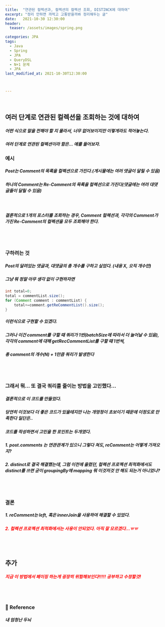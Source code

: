 ```yaml
---
title:  "연관된 컬렉션과, 컬렉션의 컬렉션 조회, DISTINCK에 대하여"
excerpt: "정리 안하면 까먹고 고통받을까봐 정리해두는 글"
date:   2021-10-30 12:30:00
header:
  teaser: /assets/images/spring.png

categories: JPA
tags:
  - Java
  - Spring
  - JPA
  - QueryDSL
  - N+1 문제
  - JPA
last_modified_at: 2021-10-30T12:30:00



---
```


<br/>

## 여러 단계로 연관된 컬렉션을 조회하는 것에 대하여

##### 어떤 식으로 말을 전해야 할 지 몰라서, 너무 없어보이지만 이렇게라도 적어놓는다.

##### 여러 단계로 연관된 컬렉션이라 함은... 예를 들어보자.

### 예시

##### Post는 Comment의 목록을 컬렉션으로 가진다.(게시물에는 여러 댓글이 달릴 수 있음)

##### 하나의 Comment는 Re-Comment의 목록을 컬렉션으로 가진다(댓글에는 여러 대댓글들이 달릴 수 있음)

<br/>

##### 결론적으로 1개의 포스터를 조회하는 경우, Comment 컬렉션과, 각각의 Comment가 가진 Re-Comment의 컬렉션을 모두 조회해야 한다.

<br/>

<br/>

### 구하려는 것

##### Post의 달려있는 댓글과, 대댓글의 총 개수를 구하고 싶었다. (내용 X, 오직 개수만)

##### 그냥 뭐 정말 아무 생각 없이 구현하자면

```java
int total=0;
total = commentList.size();
for (Comment comment : commentList) {
	total+=comment.getReCommentList().size();
}
```

##### 이런식으로 구현할 수 있겠다.

##### 그러나 이건 comment를 구할 때  쿼리가 1번(batchSize에 따라서 더 늘어날 수 있음), 각각의 comment에 대해 getRecCommentList를 구할 때 1번씩, 

##### 총 comment의 개수(N) + 1만큼 쿼리가 발생한다

<br/>

<br/>

### 그래서 뭐... 또 결국 쿼리를 줄이는 방법을 고민했다...

<script src="https://gist.github.com/ShinDongHun1/69e6bb617bcf7b69c5510d86aed73b89.js"></script>

##### 결론적으로 이 코드를 만들었다.

##### 당연히 이것보다 더 좋은 코드가 있을테지만 나는 개멍청이 초보이기 때문에 이정도로 만족한다 일단은..

##### 코드를 작성하면서 고민을 한 포인트는 두개였다.

##### 1. post.comments 는 연관관계가 있으니 그렇다 쳐도, reComment는 어떻게 가져오지?

##### 2. distinct로 결국 해결했는데, 그럼 이전에 올렸던, 컬렉션 프로젝션  최적화에서도 distinct를 쓰면 굳이 groupingBy에 mapping 뭐 이것저것 안 해도 되는거 아니었나?

<br/>

<br/>

### 결론

##### 1. reComment는 left, 혹은 innerJoin을 사용하여 해결할 수 있었다. 

##### <span style="color:red">2. 컬렉션 프로젝션 최적화에서는 사용이 안되었다. 아직 잘 모르겠다...ㅠㅠ</span>

<br/>

<br/>

## 추가

##### <span style="color:red">지금 이 방법에서 페이징 하는게 굉장히 위험해보인다!!!!! 공부하고 수정할것!</span>

<br/>

<br/>

### 📔 Reference

##### 내 엄청난 두뇌